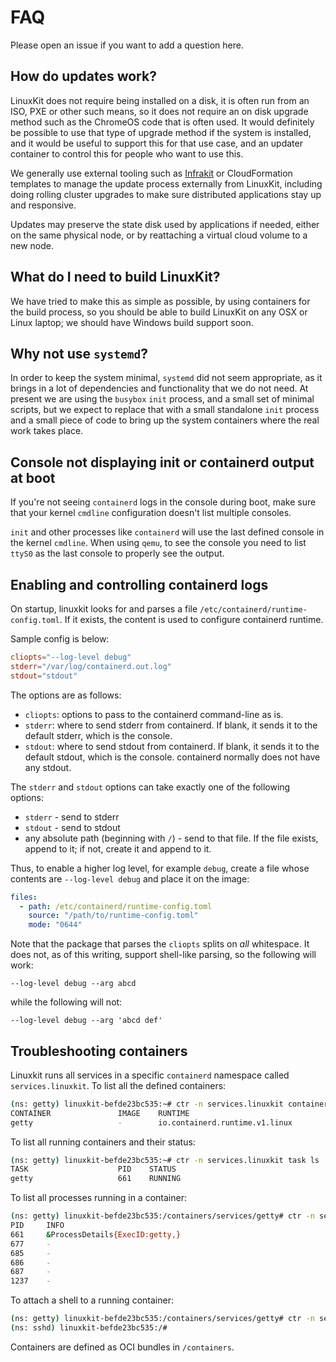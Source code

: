 # FAQ

Please open an issue if you want to add a question here.

## How do updates work?

LinuxKit does not require being installed on a disk, it is often run from an ISO, PXE or other
such means, so it does not require an on disk upgrade method such as the ChromeOS code that
is often used. It would definitely be possible to use that type of upgrade method if the
system is installed, and it would be useful to support this for that use case, and an
updater container to control this for people who want to use this.

We generally use external tooling such as [Infrakit](https://github.com/docker/infrakit) or
CloudFormation templates to manage the update process externally from LinuxKit, including
doing rolling cluster upgrades to make sure distributed applications stay up and responsive.

Updates may preserve the state disk used by applications if needed, either on the same physical
node, or by reattaching a virtual cloud volume to a new node.

## What do I need to build LinuxKit?

We have tried to make this as simple as possible, by using containers for the build process, so
you should be able to build LinuxKit on any OSX or Linux laptop; we should have Windows build support
soon.

## Why not use `systemd`?

In order to keep the system minimal, `systemd` did not seem appropriate, as it brings in a lot
of dependencies and functionality that we do not need. At present we are using the `busybox`
`init` process, and a small set of minimal scripts, but we expect to replace that with a small
standalone `init` process and a small piece of code to bring up the system containers where the
real work takes place.

## Console not displaying init or containerd output at boot

If you're not seeing `containerd` logs in the console during boot, make sure that your kernel `cmdline` configuration doesn't list multiple consoles.

`init` and other processes like `containerd` will use the last defined console in the kernel `cmdline`. When using `qemu`, to see the console you need to list `ttyS0` as the last console to properly see the output.

## Enabling and controlling containerd logs

On startup, linuxkit looks for and parses a file `/etc/containerd/runtime-config.toml`. If it exists, the content is used to configure containerd runtime.

Sample config is below:

```toml
cliopts="--log-level debug"
stderr="/var/log/containerd.out.log"
stdout="stdout"
```

The options are as follows:

* `cliopts`: options to pass to the containerd command-line as is.
* `stderr`: where to send stderr from containerd. If blank, it sends it to the default stderr, which is the console.
* `stdout`: where to send stdout from containerd. If blank, it sends it to the default stdout, which is the console. containerd normally does not have any stdout.

The `stderr` and `stdout` options can take exactly one of the following options:

* `stderr` - send to stderr
* `stdout` - send to stdout
* any absolute path (beginning with `/`) - send to that file. If the file exists, append to it; if not, create it and append to it.

Thus, to enable
a higher log level, for example `debug`, create a file whose contents are `--log-level debug` and place it on the image:

```yml
files:
  - path: /etc/containerd/runtime-config.toml
    source: "/path/to/runtime-config.toml"
    mode: "0644"
```

Note that the package that parses the `cliopts` splits on _all_ whitespace. It does not, as of this writing, support shell-like parsing, so the following will work:

```
--log-level debug --arg abcd
```

while the following will not:

```
--log-level debug --arg 'abcd def'
```

## Troubleshooting containers

Linuxkit runs all services in a specific `containerd` namespace called `services.linuxkit`. To list all the defined containers:

```sh
(ns: getty) linuxkit-befde23bc535:~# ctr -n services.linuxkit container ls
CONTAINER               IMAGE    RUNTIME
getty                   -        io.containerd.runtime.v1.linux
```

To list all running containers and their status:

```sh
(ns: getty) linuxkit-befde23bc535:~# ctr -n services.linuxkit task ls
TASK                    PID    STATUS
getty                   661    RUNNING
```

To list all processes running in a container:

```sh
(ns: getty) linuxkit-befde23bc535:/containers/services/getty# ctr -n services.linuxkit task ps getty
PID     INFO
661     &ProcessDetails{ExecID:getty,}
677     -
685     -
686     -
687     -
1237    -
```

To attach a shell to a running container:

```sh
(ns: getty) linuxkit-befde23bc535:/containers/services/getty# ctr -n services.linuxkit tasks exec --tty --exec-id sh sshd /bin/ash -l
(ns: sshd) linuxkit-befde23bc535:/#
```

Containers are defined as OCI bundles in `/containers`.
